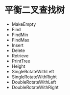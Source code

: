 # 平衡二叉查找树
- MakeEmpty
- Find
- FindMin
- FindMax
- Insert
- Delete
- Retrieve
- PrintTree
- Height
- SingleRotateWithLeft
- SingleRotateWithRight
- DoubleRotateWithLeft
- DoubleRotateWithRight
